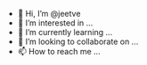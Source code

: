 - 👋 Hi, I’m @jeetve
- 👀 I’m interested in ...
- 🌱 I’m currently learning ...
- 💞️ I’m looking to collaborate on ...
- 📫 How to reach me ...

<!---
jeetve/jeetve is a ✨ special ✨ repository because its `README.md` (this file) appears on your GitHub profile.
You can click the Preview link to take a look at your changes.
--->
